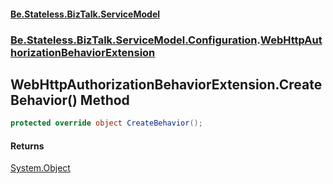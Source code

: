 #### [Be.Stateless.BizTalk.ServiceModel](README.md 'README')
### [Be.Stateless.BizTalk.ServiceModel.Configuration](Be.Stateless.BizTalk.ServiceModel.Configuration.md 'Be.Stateless.BizTalk.ServiceModel.Configuration').[WebHttpAuthorizationBehaviorExtension](WebHttpAuthorizationBehaviorExtension.md 'Be.Stateless.BizTalk.ServiceModel.Configuration.WebHttpAuthorizationBehaviorExtension')

## WebHttpAuthorizationBehaviorExtension.CreateBehavior() Method

```csharp
protected override object CreateBehavior();
```

#### Returns
[System.Object](https://docs.microsoft.com/en-us/dotnet/api/System.Object 'System.Object')